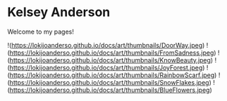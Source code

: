 # Kelsey Anderson
Welcome to my pages!

!(https://lokijoanderso.github.io/docs/art/thumbnails/DoorWay.jpeg)
!(https://lokijoanderso.github.io/docs/art/thumbnails/FromSadness.jpeg)
!(https://lokijoanderso.github.io/docs/art/thumbnails/KnowBeauty.jpeg)
!(https://lokijoanderso.github.io/docs/art/thumbnails/JoyForest.jpeg)
!(https://lokijoanderso.github.io/docs/art/thumbnails/RainbowScarf.jpeg)
!(https://lokijoanderso.github.io/docs/art/thumbnails/SnowFlakes.jpeg)
!(https://lokijoanderso.github.io/docs/art/thumbnails/BlueFlowers.jpeg)

